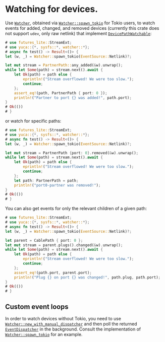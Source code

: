 # Watching for devices.

Use [`Watcher`], obtained via [`Watcher::spawn_tokio`] for Tokio users, to watch
events for added, changed, and removed devices (currently this crate does not
support `udev`, only raw netlink) that implement [`DevicePathWatchable`]:

```rust
# use futures_lite::StreamExt;
# use yuca::{*, sysfs::*, watcher::*};
# async fn test() -> Result<()> {
let (w, _) = Watcher::spawn_tokio(EventSource::Netlink)?;

let mut stream = PartnerPath::any_added(&w).unwrap();
while let Some(path) = stream.next().await {
    let Ok(path) = path else {
        eprintln!("Stream overflowed! We were too slow.");
        continue;
    };
    assert_eq!(path, PartnerPath { port: 0 });
    println!("Partner to port {} was added!", path.port);
}
# Ok(())
# }
```

or watch for specific paths:

```rust
# use futures_lite::StreamExt;
# use yuca::{*, sysfs::*, watcher::*};
# async fn test() -> Result<()> {
let (w, _) = Watcher::spawn_tokio(EventSource::Netlink)?;

let mut stream = PartnerPath {port: 0}.removed(&w).unwrap();
while let Some(path) = stream.next().await {
    let Ok(path) = path else {
        eprintln!("Stream overflowed! We were too slow.");
        continue;
    };
    let path: PartnerPath = path;
    println!("port0-partner was removed!");
}
# Ok(())
# }
```

You can also get events for only the relevant children of a given path:

```rust
# use futures_lite::StreamExt;
# use yuca::{*, sysfs::*, watcher::*};
# async fn test() -> Result<()> {
let (w, _) = Watcher::spawn_tokio(EventSource::Netlink)?;

let parent = CablePath { port: 0 };
let mut stream = parent.plugs().changed(&w).unwrap();
while let Some(path) = stream.next().await {
    let Ok(path) = path else {
        eprintln!("Stream overflowed! We were too slow.");
        continue;
    };
    assert_eq!(path.port, parent.port);
    println!("Plug {} on port {} was changed!", path.plug, path.port);
}
# Ok(())
# }
```

## Custom event loops

In order to watch devices without Tokio, you need to use
[`Watcher::new_with_manual_dispatcher`] and then poll the returned
[`EventDispatcher`] in the background. Consult the implementation of
[`Watcher::spawn_tokio`] for an example.

[`DevicePathWatchable`]: trait@crate::sysfs::DevicePathWatchable
[`EventDispatcher`]: struct@EventDispatcher
[`Watcher`]: struct@Watcher
[`Watcher::new_with_manual_dispatcher`]: fn@Watcher::new_with_manual_dispatcher
[`Watcher::spawn_tokio`]: fn@Watcher::new_with_manual_dispatcher
